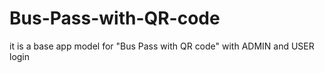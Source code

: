 # Bus-Pass-with-QR-code
it is a base app model for "Bus Pass with QR code" with ADMIN and USER login
